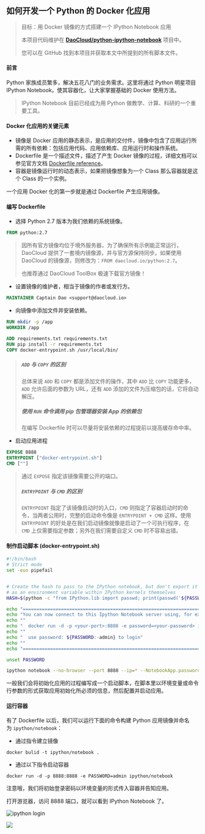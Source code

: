 ## 如何开发一个 Python 的 Docker 化应用

> 目标：用 Docker 镜像的方式搭建一个 IPython Notebook 应用
> 
> 本项目代码维护在 **[DaoCloud/python-ipython-notebook](https://github.com/DaoCloud/python-ipython-notebook)** 项目中。
>
> 您可以在 GitHub 找到本项目并获取本文中所提到的所有脚本文件。

#### 前言

Python 家族成员繁多，解决五花八门的业务需求。这里将通过 Python 明星项目 IPython Notebook，使其容器化，让大家掌握基础的 Docker 使用方法。

> IPython Notebook 目前已经成为用 Python 做教学、计算、科研的一个重要工具。

#### Docker 化应用的关键元素

- 镜像是 Docker 应用的静态表示，是应用的交付件，镜像中包含了应用运行所需的所有依赖：包括应用代码、应用依赖库、应用运行时和操作系统。
- Dockerfile 是一个描述文件，描述了产生 Docker 镜像的过程，详细文档可以参见官方文档 [Dockerfile reference](https://docs.docker.com/reference/builder/)。
- 容器是镜像运行时的动态表示，如果把镜像想象为一个 Class 那么容器就是这个 Class 的一个实例。

一个应用 Docker 化的第一步就是通过 Dockerfile 产生应用镜像。

#### 编写 Dockerfile

- 选择 Python 2.7 版本为我们依赖的系统镜像。

``` dockerfile
FROM python:2.7
```

> 因所有官方镜像均位于境外服务器，为了确保所有示例能正常运行，DaoCloud 提供了一套境内镜像源，并与官方源保持同步。如果使用 DaoCloud 的镜像源，则修改为：`FROM daocloud.io/python:2.7`。   
> 
> 也推荐通过 DaoCloud ToolBox 极速下载官方镜像！

- 设置镜像的维护者，相当于镜像的作者或发行方。

``` dockerfile
MAINTAINER Captain Dao <support@daocloud.io>
```

- 向镜像中添加文件并安装依赖。

``` dockerfile
RUN mkdir -p /app
WORKDIR /app

ADD requirements.txt requirements.txt
RUN pip install -r requirements.txt
COPY docker-entrypoint.sh /usr/local/bin/
```

> ##### `ADD` 与 `COPY` 的区别
>
> 总体来说 `ADD` 和 `COPY` 都是添加文件的操作，其中 `ADD` 比 `COPY` 功能更多，`ADD` 允许后面的参数为 URL，还有 `ADD` 添加的文件为压缩包的话，它将自动解压。
>
> ##### 使用 `RUN` 命令调用 pip 包管理器安装 App 的依赖包
> 
> 在编写 Dockerfile 时可以尽量将安装依赖的过程提前以提高缓存命中率。

- 启动应用进程

``` dockerfile
EXPOSE 8888
ENTRYPOINT ["docker-entrypoint.sh"]
CMD [""]
```
> 通过 `EXPOSE` 指定该镜像需要公开的端口。
> 
> ##### `ENTRYPOINT` 与 `CMD` 的区别
> 
> `ENTRYPOINT` 指定了该镜像启动时的入口，`CMD` 则指定了容器启动时的命令，当两者公用时，完整的启动命令像是 `ENTRYPOINT + CMD` 这样。使用 `ENTRYPOINT` 的好处是在我们启动镜像就像是启动了一个可执行程序，在 `CMD` 上仅需要指定参数；另外在我们需要自定义 `CMD` 时不容易出错。

#### 制作启动脚本 (docker-entrypoint.sh)

``` bash
#!/bin/bash
# Strict mode
set -euo pipefail


# Create the hash to pass to the IPython notebook, but don't export it so it doesn't appear
# as an environment variable within IPython kernels themselves
HASH=$(python -c "from IPython.lib import passwd; print(passwd('${PASSWORD:-admin}'))")

echo "========================================================================"
echo "You can now connect to this Ipython Notebook server using, for example:"
echo ""
echo "  docker run -d -p <your-port>:8888 -e password=<your-password> ipython/noetebook"
echo ""
echo "  use password: ${PASSWORD:-admin} to login"
echo ""
echo "========================================================================"

unset PASSWORD

ipython notebook --no-browser --port 8888 --ip=* --NotebookApp.password="$HASH"
```

一般我们会将初始化应用的过程编写成一个启动脚本，在脚本里以环境变量或命令行参数的形式获取应用初始化所必须的信息，然后配置并启动应用。

#### 运行容器

有了 Dockerfile 以后，我们可以运行下面的命令构建 Python 应用镜像并命名为 `ipython/notebook`：

- 通过指令建立镜像

``` 
docker bulid -t ipython/notebook .
```

- 通过以下指令启动容器

``` 
docker run -d -p 8888:8888 -e PASSWORD=admin ipython/notebook 
```

注意哦，我们将初始登录密码以环境变量的形式传入容器并告知应用。

打开游览器，访问 8888 端口，就可以看到 IPython Notebook 了。

![ipython login](http://blog.daocloud.io/wp-content/uploads/2015/09/QQ20150902-1.png)

![](http://blog.daocloud.io/wp-content/uploads/2015/09/QQ20150902-2.png)
